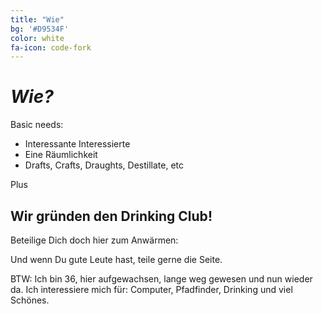 ```yaml
---
title: "Wie"
bg: '#D9534F'
color: white
fa-icon: code-fork
---
```

# *Wie?*

Basic needs:
- Interessante Interessierte
- Eine Räumlichkeit
- Drafts, Crafts, Draughts, Destillate, etc 

Plus

## Wir gründen den **Drinking Club**!

Beteilige Dich doch hier zum Anwärmen: [<i class="fa fa-comments-o fa-2x"></i>](https://etherpad.wikimedia.org/p/Drinking-Club-Gkesee-84637456)

Und wenn Du gute Leute hast, teile gerne die Seite. 

BTW:
Ich bin 36, hier aufgewachsen, lange weg gewesen und nun wieder da. Ich interessiere mich für: Computer, Pfadfinder, Drinking und viel Schönes.
